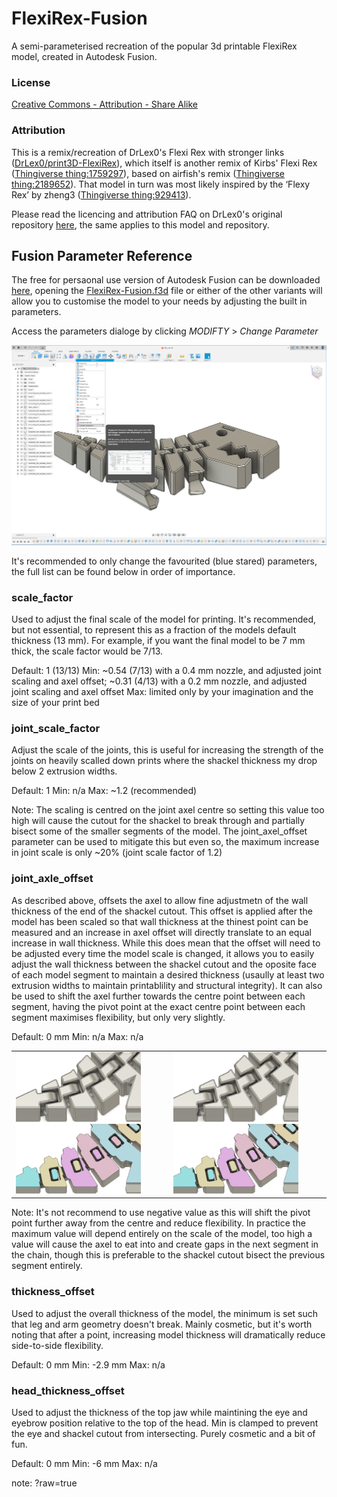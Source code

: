 # FlexiRex-Fusion

A semi-parameterised recreation of the popular 3d printable FlexiRex model, created in Autodesk Fusion.

### License

[Creative Commons - Attribution - Share Alike](https://creativecommons.org/licenses/by-sa/4.0/)

### Attribution

This is a remix/recreation of DrLex0's Flexi Rex with stronger links ([DrLex0/print3D-FlexiRex](https://github.com/DrLex0/print3D-FlexiRex)), which itself is another remix of Kirbs' Flexi Rex ([Thingiverse thing:1759297](https://www.thingiverse.com/thing:1759297)), based on airfish's remix ([Thingiverse thing:2189652](https://www.thingiverse.com/thing:2189652)). That model in turn was most likely inspired by the ‘Flexy Rex’ by zheng3 ([Thingiverse thing:929413](https://www.thingiverse.com/thing:929413)).

Please read the licencing and attribution FAQ on DrLex0's original repository [here](https://github.com/DrLex0/print3D-FlexiRex/blob/master/README.md), the same applies to this model and repository.

## Fusion Parameter Reference

The free for persaonal use version of Autodesk Fusion can be downloaded [here](https://www.autodesk.com/products/fusion-360/personal), opening the [FlexiRex-Fusion.f3d](FlexiRex-Fusion.f3d) file or either of the other variants will allow you to customise the model to your needs by adjusting the built in parameters.

Access the parameters dialoge by clicking _MODIFTY_ > _Change Parameter_

![Fusion's Change Parameter dialoge](/assets/images/parameters.png?raw=true)

It's recommended to only change the favourited (blue stared) parameters, the full list can be found below in order of importance.

### scale_factor

Used to adjust the final scale of the model for printing. It's recommended, but not essential, to represent this as a fraction of the models default thickness (13 mm). For example, if you want the final model to be 7 mm thick, the scale factor would be 7/13.

Default: 1 (13/13)
Min: ~0.54 (7/13) with a 0.4 mm nozzle, and adjusted joint scaling and axel offset; ~0.31 (4/13) with a 0.2 mm nozzle, and adjusted joint scaling and axel offset
Max: limited only by your imagination and the size of your print bed

### joint_scale_factor

Adjust the scale of the joints, this is useful for increasing the strength of the joints on heavily scalled down prints where the shackel thickness my drop below 2 extrusion widths.

Default: 1
Min: n/a
Max: ~1.2 (recommended)

Note: The scaling is centred on the joint axel centre so setting this value too high will cause the cutout for the shackel to break through and partially bisect some of the smaller segments of the model. The joint_axel_offset parameter can be used to mitigate this but even so, the maximum increase in joint scale is only ~20% (joint scale factor of 1.2)

### joint_axle_offset

As described above, offsets the axel to allow fine adjustmetn of the wall thickness of the end of the shackel cutout. This offset is applied after the model has been scaled so that wall thickness at the thinest point can be measured and an increase in axel offset will directly translate to an equal increase in wall thickness. While this does mean that the offset will need to be adjusted every time the model scale is changed, it allows you to easily adjust the wall thickness between the shackel cutout and the oposite face of each model segment to maintain a desired thickness (usaully at least two extrusion widths to maintain printablility and structural integrity). It can also be used to shift the axel further towards the centre point between each segment, having the pivot point at the exact centre point between each segment maximises flexibility, but only very slightly.

Default: 0 mm
Min: n/a
Max: n/a

<table>
<tr>
<td>
<a href="assets\images\joint_axle_offset_0.0.png?raw=true" style="display:inline-block; background:#fff;">
  <img src="assets\images\joint_axle_offset_0.0.png?raw=true" alt="Example of the thin walls between shackle segments without any axle offset applied" width="200" >
</a>
<a href="assets\images\joint_axle_offset_slice_0.0.png?raw=true" style="display:inline-block; background:#fff;">
  <img src="assets\images\joint_axle_offset_slice_0.0.png?raw=true" alt="Cutaway section veiw of the thin walls between shackle segments without any axle offset applied" width="200" >
</a>
</td>
<td>
<a href="assets\images\joint_axle_offset_0.5.png?raw=true" style="display:inline-block; background:#fff;">
  <img src="assets\images\joint_axle_offset_0.5.png?raw=true" alt="Example of the thin walls between shackle segments with an axle offset of 0.5 mm applied" width="200" >
</a>
<a href="assets\images\joint_axle_offset_slice_0.5.png?raw=true" style="display:inline-block; background:#fff;">
  <img src="assets\images\joint_axle_offset_slice_0.5.png?raw=true" alt="Cutaway section veiw of the thin walls between shackle segments with an axle offset of 0.5 mm applied" width="200" >
</a>
</td>
</tr>
</table>

Note: It's not recommend to use negative value as this will shift the pivot point further away from the centre and reduce flexibility. In practice the maximum value will depend entirely on the scale of the model, too high a value will cause the axel to eat into and create gaps in the next segment in the chain, though this is preferable to the shackel cutout bisect the previous segment entirely.

### thickness_offset

Used to adjust the overall thickness of the model, the minimum is set such that leg and arm geometry doesn't break. Mainly cosmetic, but it's worth noting that after a point, increasing model thickness will dramatically reduce side-to-side flexibility.

Default: 0 mm
Min: -2.9 mm
Max: n/a

### head_thickness_offset

Used to adjust the thickness of the top jaw while maintining the eye and eyebrow position relative to the top of the head. Min is clamped to prevent the eye and shackel cutout from intersecting. Purely cosmetic and a bit of fun.

Default: 0 mm
Min: -6 mm
Max: n/a

note: ?raw=true
